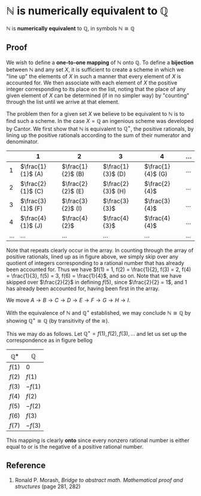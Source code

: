 # $\mathbb{N}$ is numerically equivalent to $\mathbb{Q}$

$\mathbb{N}$ is **numerically equivalent** to $\mathbb{Q}$, in symbols $\mathbb{N} \cong \mathbb{Q}$

## Proof

We wish to define a **one-to-one mapping** of $\mathbb{N}$ onto $\mathbb{Q}$. To define a **bijection** between $\mathbb{N}$ and any set $X$, it is sufficient to create a scheme in which we "line up" the elements of $X$ in such a manner that every element of $X$ is accounted for. We then associate with each element of $X$ the positive integer corresponding to its place on the list, noting that the place of any given element of $X$ can be determined (if in no simpler way) by "counting" through the list until we arrive at that element.

The problem then for a given set $X$ we believe to be equivalent to $\mathbb{N}$ is to find such a scheme. In the case $X = \mathbb{Q}$ an ingenious scheme was developed by Cantor. We first show that $\mathbb{N}$ is equivalent to $\mathbb{Q}^{+}$, the positive rationals, by lining up the positive rationals according to the sum of their numerator and denominator.

|         | $1$               | $2$               | $3$               | $4$               | $\dots$ |
|---------|-------------------|-------------------|-------------------|-------------------|---------|
| $1$     | $\frac{1}{1}$ (A) | $\frac{1}{2}$ (B) | $\frac{1}{3}$ (D) | $\frac{1}{4}$ (G) | $\dots$ |
| $2$     | $\frac{2}{1}$ (C) | $\frac{2}{2}$ (E) | $\frac{2}{3}$ (H) | $\frac{2}{4}$     | $\dots$ |
| $3$     | $\frac{3}{1}$ (F) | $\frac{3}{2}$ (I) | $\frac{3}{3}$     | $\frac{3}{4}$     | $\dots$ |
| $4$     | $\frac{4}{1}$ (J) | $\frac{4}{2}$     | $\frac{4}{3}$     | $\frac{4}{4}$     | $\dots$ |
| $\dots$ | $\dots$           | $\dots$           | $\dots$           | $\dots$           | $\dots$ |

Note that repeats clearly occur in the array. In counting through the array of positive rationals, lined up as in figure above, we simply skip over any quotient of integers corresponding to a rational number that has already been accounted for. Thus we have $f(1) = 1, f(2) = \frac{1}{2}, f(3) = 2, f(4) = \frac{1}{3}, f(5) = 3, f(6) = \frac{1}{4}$, and so on. Note that we have skipped over $\frac{2}{2}$ in defining $f(5)$, since $\frac{2}{2} = 1$, and $1$ has already been accounted for, having been first in the array.

We move $A \rightarrow B \rightarrow C \rightarrow D \rightarrow E \rightarrow F \rightarrow G \rightarrow H \rightarrow I$.

With the equivalence of $\mathbb{N}$ and $\mathbb{Q}^{+}$ established, we may conclude $\mathbb{N} \cong \mathbb{Q}$ by showing $\mathbb{Q}^{+} \cong \mathbb{Q}$ (by transitivity of the $\cong$).

This we may do as follows. Let $\mathbb{Q}^{+} = {f(1), f(2), f(3), \dots }$ and let us set up the correspondence as in figure bellog

| $\mathbb{Q}^{+}$ | $\mathbb{Q}$ |
|------------------|--------------|
| $f(1)$           | $0$          |
| $f(2)$           | $f(1)$       |
| $f(3)$           | $- f(1)$     |
| $f(4)$           | $f(2)$       |
| $f(5)$           | $- f(2)$     |
| $f(6)$           | $f(3)$       |
| $f(7)$           | $- f(3)$     |

This mapping is clearly **onto** since every nonzero rational number is either equal to or is the negative of a positive rational number.

## Reference

1. Ronald P. Morash, *Bridge to abstract math. Mathematical proof and structures* (page 281, 282)